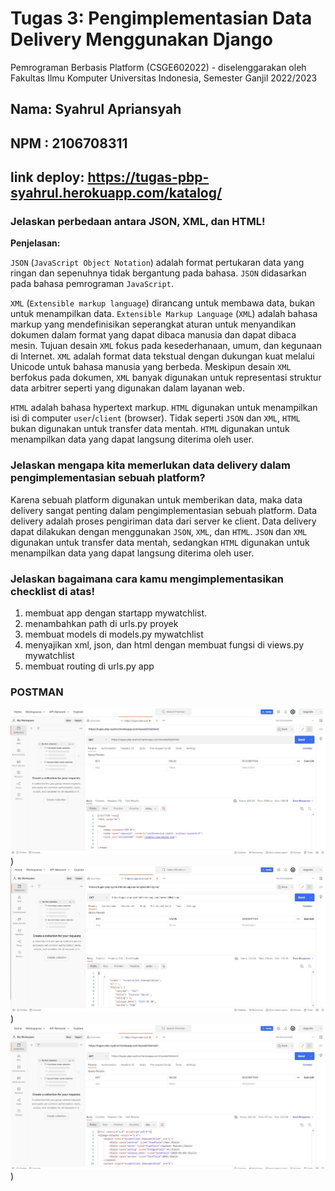 # Tugas 3: Pengimplementasian Data Delivery Menggunakan Django

Pemrograman Berbasis Platform (CSGE602022) - diselenggarakan oleh Fakultas Ilmu Komputer Universitas Indonesia, Semester
Ganjil 2022/2023

## Nama: Syahrul Apriansyah

## NPM : 2106708311

## link deploy: https://tugas-pbp-syahrul.herokuapp.com/katalog/

### Jelaskan perbedaan antara JSON, XML, dan HTML!



<b>Penjelasan:</b>


`JSON` (`JavaScript Object Notation`) adalah format pertukaran data yang ringan dan sepenuhnya tidak bergantung pada bahasa. `JSON` didasarkan pada bahasa pemrograman `JavaScript`.

`XML` (`Extensible markup language`) dirancang untuk membawa data, bukan untuk menampilkan data. `Extensible Markup Language` (`XML`) adalah bahasa markup yang mendefinisikan seperangkat aturan untuk menyandikan dokumen dalam format yang dapat dibaca manusia dan dapat dibaca mesin. Tujuan desain `XML` fokus pada kesederhanaan, umum, dan kegunaan di Internet. `XML` adalah format data tekstual dengan dukungan kuat melalui Unicode untuk bahasa manusia yang berbeda. Meskipun desain `XML` berfokus pada dokumen, `XML` banyak digunakan untuk representasi struktur data arbitrer seperti yang digunakan dalam layanan web. 

`HTML` adalah bahasa hypertext markup. `HTML` digunakan untuk menampilkan isi di computer `user`/`client` (browser). Tidak seperti `JSON` dan `XML`, `HTML` bukan digunakan untuk transfer data mentah. `HTML` digunakan untuk menampilkan data yang dapat langsung diterima oleh user.

### Jelaskan mengapa kita memerlukan data delivery dalam pengimplementasian sebuah platform?

Karena sebuah platform digunakan untuk memberikan data, maka data delivery sangat penting dalam pengimplementasian sebuah platform. Data delivery adalah proses pengiriman data dari server ke client. Data delivery dapat dilakukan dengan menggunakan `JSON`, `XML`, dan `HTML`. `JSON` dan `XML` digunakan untuk transfer data mentah, sedangkan `HTML` digunakan untuk menampilkan data yang dapat langsung diterima oleh user.

### Jelaskan bagaimana cara kamu mengimplementasikan checklist di atas!

<ol>
<li>membuat app dengan startapp mywatchlist.</li>
<li>menambahkan path di urls.py proyek</li>
<li>membuat models di models.py mywatchlist</li>
<li>menyajikan xml, json, dan html dengan membuat fungsi di views.py mywatchlist</li>
<li>membuat routing di urls.py app</li>

</ol>

<h3> POSTMAN </h3>

![html](../public/img/postman_html.jpg))
![json](../public/img/postman_json.jpg))
![xml](../public/img/postman_xml.jpg))
